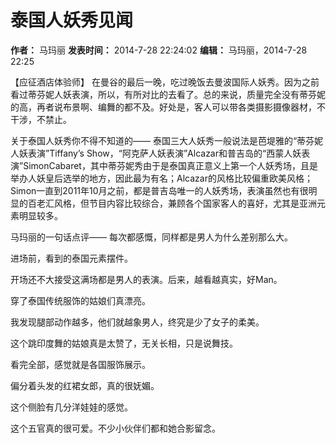 # 泰国人妖秀见闻

**作者：** 马玛丽
**发表时间：** 2014-7-28 22:24:02
**编辑：** 马玛丽，2014-7-28 22:25

【应征酒店体验师】 在曼谷的最后一晚，吃过晚饭去曼波国际人妖秀。因为之前看过蒂芬妮人妖表演，所以，有所对比的去看了。总的来说，质量完全没有蒂芬妮的高，再者说布景啊、编舞的都不及。好处是，客人可以带各类摄影摄像器材，不干涉，不禁止。

关于泰国人妖秀你不得不知道的—— 泰国三大人妖秀一般说法是芭堤雅的“蒂芬妮人妖表演”Tiffany’s Show，“阿克萨人妖表演”Alcazar和普吉岛的“西蒙人妖表演”SimonCabaret，其中蒂芬妮秀由于是泰国真正意义上第一个人妖秀场，且是举办人妖皇后选举的地方，因此最为有名；Alcazar的风格比较偏重欧美风格；Simon一直到2011年10月之前，都是普吉岛唯一的人妖秀场，表演虽然也有很明显的百老汇风格，但节目内容比较综合，兼顾各个国家客人的喜好，尤其是亚洲元素明显较多。

马玛丽的一句话点评—— 每次都感慨，同样都是男人为什么差别那么大。

进场前，看到的泰国元素摆件。

开场还不大接受这满场都是男人的表演。后来，越看越真实，好Man。

穿了泰国传统服饰的姑娘们真漂亮。

我发现腿部动作越多，他们就越象男人，终究是少了女子的柔美。

这个跳印度舞的姑娘真是太赞了，无关长相，只是说舞技。

看完全部，感觉就是各国服饰展示。

偏分着头发的红裙女郎，真的很妩媚。

这个侧脸有几分洋娃娃的感觉。

这个五官真的很可爱。不少小伙伴们都和她合影留念。

